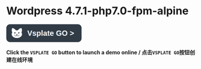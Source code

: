 # Wordpress 4.7.1-php7.0-fpm-alpine

<a href="https://www.vsplate.com/?docker-compose=https://github.com/vsplate/dcenvs/wordpress/4.7.1-php7.0-fpm-alpine"><img alt="VSPLATE GO" src="https://raw.githubusercontent.com/vsplate/images/master/vsgo_btn.png" width="200px"></a>

**Click the `VSPLATE GO` button to launch a demo online / 点击`VSPLATE GO`按钮创建在线环境**